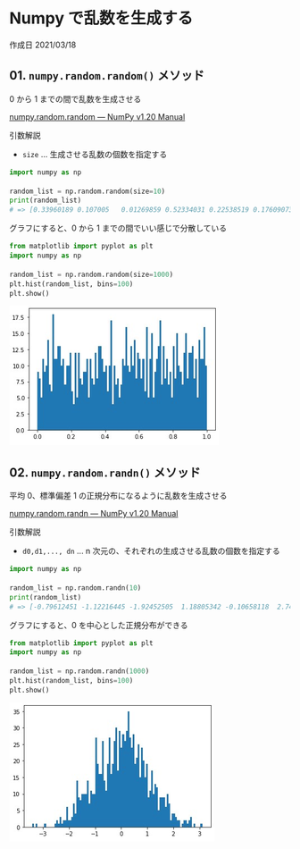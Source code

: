# Numpy で乱数を生成する

作成日 2021/03/18

## 01. `numpy.random.random()` メソッド

0 から 1 までの間で乱数を生成させる

[numpy\.random\.random — NumPy v1\.20 Manual](https://numpy.org/doc/stable/reference/random/generated/numpy.random.random.html)

引数解説

- `size` ... 生成させる乱数の個数を指定する

```python
import numpy as np

random_list = np.random.random(size=10)
print(random_list)
# => [0.33960189 0.107005   0.01269859 0.52334031 0.22538519 0.17609073 0.51815465 0.29398549 0.07064391 0.50628555]
```

グラフにすると、0 から 1 までの間でいい感じで分散している

```python
from matplotlib import pyplot as plt
import numpy as np

random_list = np.random.random(size=1000)
plt.hist(random_list, bins=100)
plt.show()
```

![乱数グラフ1](images/random1.jpg)

## 02. `numpy.random.randn()` メソッド

平均 0、標準偏差 1 の正規分布になるように乱数を生成させる

[numpy\.random\.randn — NumPy v1\.20 Manual](https://numpy.org/doc/stable/reference/random/generated/numpy.random.randn.html)

引数解説

- `d0,d1,..., dn` ... n 次元の、それぞれの生成させる乱数の個数を指定する

```python
import numpy as np

random_list = np.random.randn(10)
print(random_list)
# => [-0.79612451 -1.12216445 -1.92452505  1.18805342 -0.10658118  2.74718346  0.46345531  1.75905261  1.06380765 -0.93397174]
```

グラフにすると、0 を中心とした正規分布ができる

```python
from matplotlib import pyplot as plt
import numpy as np

random_list = np.random.randn(1000)
plt.hist(random_list, bins=100)
plt.show()
```

![乱数グラフ2](images/random2.jpg)
